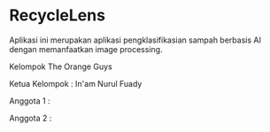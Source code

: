 # RecycleLens
Aplikasi ini merupakan aplikasi pengklasifikasian sampah berbasis AI dengan memanfaatkan image processing. 

Kelompok The Orange Guys

Ketua Kelompok : In'am Nurul Fuady

Anggota 1 : 

Anggota 2 : 
